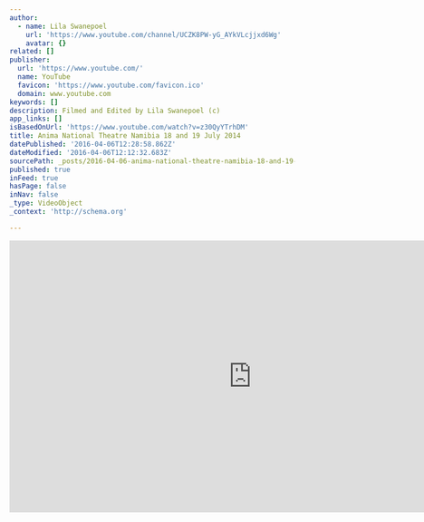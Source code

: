 ```yaml
---
author:
  - name: Lila Swanepoel
    url: 'https://www.youtube.com/channel/UCZK8PW-yG_AYkVLcjjxd6Wg'
    avatar: {}
related: []
publisher:
  url: 'https://www.youtube.com/'
  name: YouTube
  favicon: 'https://www.youtube.com/favicon.ico'
  domain: www.youtube.com
keywords: []
description: Filmed and Edited by Lila Swanepoel (c)
app_links: []
isBasedOnUrl: 'https://www.youtube.com/watch?v=z30QyYTrhDM'
title: Anima National Theatre Namibia 18 and 19 July 2014
datePublished: '2016-04-06T12:28:58.862Z'
dateModified: '2016-04-06T12:12:32.683Z'
sourcePath: _posts/2016-04-06-anima-national-theatre-namibia-18-and-19-july-2014.md
published: true
inFeed: true
hasPage: false
inNav: false
_type: VideoObject
_context: 'http://schema.org'

---
```

<iframe src="https://cdn.embedly.com/widgets/media.html?src=https%3A%2F%2Fwww.youtube.com%2Fembed%2Fz30QyYTrhDM%3Ffeature%3Doembed&amp;url=https%3A%2F%2Fwww.youtube.com%2Fwatch%3Fv%3Dz30QyYTrhDM&amp;image=https%3A%2F%2Fi.ytimg.com%2Fvi%2Fz30QyYTrhDM%2Fhqdefault.jpg&amp;key=b7d04c9b404c499eba89ee7072e1c4f7&amp;type=text%2Fhtml&amp;schema=youtube" width="854" height="480" scrolling="no" frameborder="0" allowfullscreen="allowfullscreen" style=""></iframe>